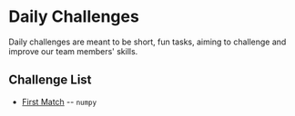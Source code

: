 # Daily Challenges

Daily challenges are meant to be short, fun tasks, aiming to challenge and improve our team members' skills.

## Challenge List

- [First Match](./dailychallenge/firstmatch.md) -- `numpy`